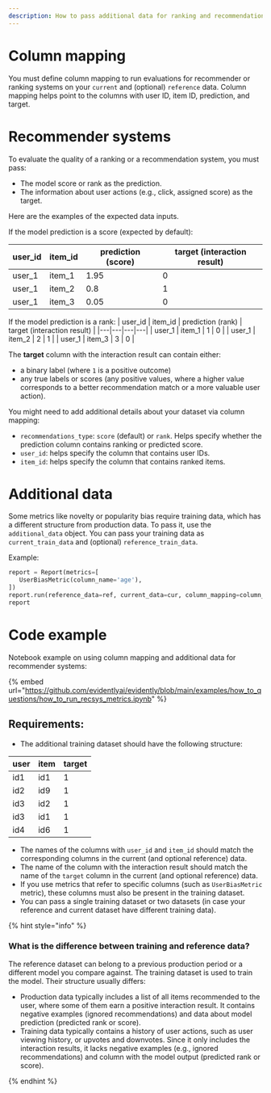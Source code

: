 ```yaml
---
description: How to pass additional data for ranking and recommendations.
---
```


# Column mapping 
You must define column mapping to run evaluations for recommender or ranking systems on your `current` and (optional) `reference` data. Column mapping helps point to the columns with user ID, item ID, prediction, and target. 

# Recommender systems
To evaluate the quality of a ranking or a recommendation system, you must pass:
* The model score or rank as the prediction.
* The information about user actions (e.g., click, assigned score) as the target. 

Here are the examples of the expected data inputs.

If the model prediction is a score (expected by default):

| user_id | item_id | prediction (score) | target (interaction result) |
|---|---|---|---|
| user_1 | item_1 | 1.95 | 0 |
| user_1 | item_2 | 0.8 | 1 |
| user_1 | item_3 | 0.05 | 0 |

If the model prediction is a rank:
| user_id | item_id | prediction (rank) | target (interaction result) |
|---|---|---|---|
| user_1 | item_1 | 1 | 0 |
| user_1 | item_2 | 2 | 1 |
| user_1 | item_3 | 3 | 0 |

The **target** column with the interaction result can contain either:
* a binary label (where `1` is a positive outcome)
* any true labels or scores (any positive values, where a higher value corresponds to a better recommendation match or a more valuable user action).

You might need to add additional details about your dataset via column mapping:
* `recommendations_type`: `score` (default) or `rank`. Helps specify whether the prediction column contains ranking or predicted score.
* `user_id`: helps specify the column that contains user IDs.
* `item_id`: helps specify the column that contains ranked items.

# Additional data 
Some metrics like novelty or popularity bias require training data, which has a different structure from production data. To pass it, use the `additional_data` object. You can pass your training data as `current_train_data` and (optional) `reference_train_data`.

Example: 

```python
report = Report(metrics=[
   UserBiasMetric(column_name='age'),
])
report.run(reference_data=ref, current_data=cur, column_mapping=column_mapping, additional_data={'current_train_data': train})
report
```

# Code example

Notebook example on using column mapping and additional data for recommender systems:

{% embed url="https://github.com/evidentlyai/evidently/blob/main/examples/how_to_questions/how_to_run_recsys_metrics.ipynb" %}

## Requirements:

* The additional training dataset should have the following structure: 

| user | item | target |
|---|---|---|
| id1 | id1 | 1 |
| id2 | id9 | 1 |
| id3 | id2 | 1 |
| id3 | id1 | 1 |
| id4 | id6 | 1 |

* The names of the columns with `user_id` and `item_id` should match the corresponding columns in the current (and optional reference) data.
* The name of the column with the interaction result should match the name of the `target` column in the current (and optional reference) data.
* If you use metrics that refer to specific columns (such as `UserBiasMetric` metric), these columns must also be present in the training dataset.  
* You can pass a single training dataset or two datasets (in case your reference and current dataset have different training data). 

{% hint style="info" %}

### What is the difference between training and reference data?

The reference dataset can belong to a previous production period or a different model you compare against. The training dataset is used to train the model. Their structure usually differs:
* Production data typically includes a list of all items recommended to the user, where some of them earn a positive interaction result. It contains negative examples (ignored recommendations) and data about model prediction (predicted rank or score). 
* Training data typically contains a history of user actions, such as user viewing history, or upvotes and downvotes. Since it only includes the interaction results, it lacks negative examples (e.g., ignored  recommendations) and column with the model output (predicted rank or score). 

{% endhint %}



